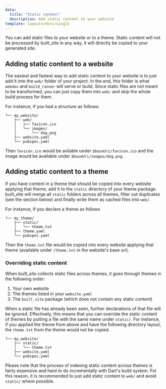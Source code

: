```yaml
---
data:
  title: "Static content"
  description: Add static content to your website
template: layouts/docs/single
---
```


You can add static files to your website or to a theme. Static content will not
be processed by built_site in any way, it will directly be copied to your 
generated site.

## Adding static content to a website

The easiest and fastest way to add static content to your website is to just
add it into the `web/` folder of your project. In the end, this folder is what
`webdev` and `build_runner` will serve or build.
Since static files are not meant to be transformed, you can just copy them into
`web/` and skip the whole build process for them.

For instance, if you had a structure as follows:

```
└── my_website/
    ├── web/
    │   ├── favicon.ico
    │   └── images/
    │       └── dog.png
    ├── website.yaml
    └── pubspec.yaml
```

Then `favicon.ico` would be avilable under `$baseUri/favicon.ico` and the image
would be available under `$baseUri/images/dog.png`.

## Adding static content to a theme

If you have content in a theme that should be copied into every website 
applying that theme, add it to the `static` directory of your theme package.
built_site will merge all `static` folders across all themes, filter out
duplicates (see the section below) and finally write them as cached files into
`web/`.

For instance, if you declare a theme as follows

```
└── my_theme/
    ├── static/
    │   └── theme.txt
    ├── theme.yaml
    └── pubspec.yaml
```

Then the `theme.txt` file would be copied into every website applying that
theme (available under `/theme.txt` in the website's base uri).

### Overriding static content

When built_site collects static files across themes, it goes through themes in
the following order:

1. Your own website
2. The themes listed in your `website.yaml`
3. The `built_site` package (which does not contain any static content)

When a static file has already been seen, further declarations of that file
will be ignored. Effectively, this means that you can override the static
content of themes by putting a file with the same name under `static/`.
For instance, if you applied the theme from above and have the following 
directory layout, the `theme.txt` from the theme would not be copied.

```
└── my_website/
    ├── static/
    │   └── theme.txt
    ├── website.yaml
    └── pubspec.yaml
```

Please note that the process of indexing static content across themes is fairly
expensive and hard to do incrementally with Dart's build system. For this
reason, it is recommended to just add static content to `web/` and avoid 
`static/` where possible.
